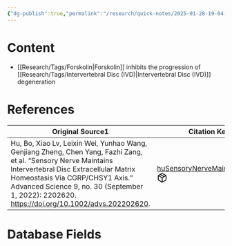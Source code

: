 ```yaml
---
{"dg-publish":true,"permalink":"/research/quick-notes/2025-01-28-19-04-29/","updated":"2025-01-28T19:10:07-05:00"}
---
```


# Content
- [[Research/Tags/Forskolin\|Forskolin]] inhibits the progression of [[Research/Tags/Intervertebral Disc (IVD)\|Intervertebral Disc (IVD)]] degeneration
# References
<div><table class="dataview table-view-table"><thead class="table-view-thead"><tr class="table-view-tr-header"><th class="table-view-th"><span>Original Source</span><span class="dataview small-text">1</span></th><th class="table-view-th"><span>Citation Key</span></th></tr></thead><tbody class="table-view-tbody"><tr><td><span>Hu, Bo, Xiao Lv, Leixin Wei, Yunhao Wang, Genjiang Zheng, Chen Yang, Fazhi Zang, et al. “Sensory Nerve Maintains Intervertebral Disc Extracellular Matrix Homeostasis Via CGRP/CHSY1 Axis.” Advanced Science 9, no. 30 (September 1, 2022): 2202620. <a rel="noopener nofollow" class="external-link" href="https://doi.org/10.1002/advs.202202620" target="_blank">https://doi.org/10.1002/advs.202202620</a>.</span></td><td><span><a data-tooltip-position="top" aria-label="Research/Evidence Sources/huSensoryNerveMaintains2022.md" data-href="Research/Evidence Sources/huSensoryNerveMaintains2022.md" href="Research/Evidence Sources/huSensoryNerveMaintains2022.md" class="internal-link" target="_blank" rel="noopener nofollow" fileclass-name="Research Links">huSensoryNerveMaintains2022</a><a class="metadata-menu fileclass-icon"><svg xmlns="http://www.w3.org/2000/svg" width="24" height="24" viewBox="0 0 24 24" fill="none" stroke="currentColor" stroke-width="2" stroke-linecap="round" stroke-linejoin="round" class="svg-icon lucide-package"><path d="m7.5 4.27 9 5.15"></path><path d="M21 8a2 2 0 0 0-1-1.73l-7-4a2 2 0 0 0-2 0l-7 4A2 2 0 0 0 3 8v8a2 2 0 0 0 1 1.73l7 4a2 2 0 0 0 2 0l7-4A2 2 0 0 0 21 16Z"></path><path d="m3.3 7 8.7 5 8.7-5"></path><path d="M12 22V12"></path></svg></a></span></td></tr></tbody></table></div>

# Database Fields